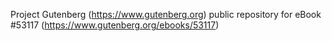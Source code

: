 Project Gutenberg (https://www.gutenberg.org) public repository for
eBook #53117 (https://www.gutenberg.org/ebooks/53117)
